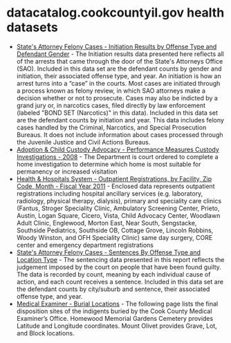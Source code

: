 # datacatalog.cookcountyil.gov health datasets
* [State's Attorney Felony Cases - Initiation Results by Offense Type and Defendant Gender](https://datacatalog.cookcountyil.gov/d/jygh-f4sn) - The Initiation results data presented here reflects all of the arrests that came through the door of the State's Attorneys Office (SAO). Included in this data set are the defendant counts by gender and initiation, their associated offense type, and year. An initiation is how an arrest turns into a “case” in the courts. Most cases are initiated through a process known as felony review, in which SAO attorneys make a decision whether or not to prosecute. Cases may also be indicted by a grand jury or, in narcotics cases, filed directly by law enforcement (labeled "BOND SET (Narcotics)" in this data). Included in this data set are the defendant counts by initiation and year. This data includes felony cases handled by the Criminal, Narcotics, and Special Prosecution Bureaus. It does not include information about cases processed through the Juvenile Justice and Civil Actions Bureaus.
* [Adoption & Child Custody Advocacy - Performance Measures Custody Investigations - 2008](https://datacatalog.cookcountyil.gov/d/7k2b-3t45) - The Department is court ordered to complete a home investigation to determine which home is most suitable for permanency or increased visitation
* [Health & Hospitals System - Outpatient Registrations, by Facility, Zip Code, Month - Fiscal Year 2011](https://datacatalog.cookcountyil.gov/d/wege-aen9) - Enclosed data represents outpatient registrations including hospital ancillary services (e.g. laboratory, radiology, physical therapy, dialysis), primary and speciality care clinics (Fantus, Stroger Speciality Clinic, Ambulatory Screening Center, Prieto, Austin, Logan Square, Cicero, Vista, Child Advocacy Center, Woodlawn Adult Clinic, Englewood, Morton East, Near South, Sengstacke, Southside Pediatrics, Southside OB, Cottage Grove, Lincoln Robbins, Woody Winston, and OFH Speciality Clinic) same day surgery, CORE center and emergency department registrations
* [State's Attorney Felony Cases - Sentences By Offense Type and Location Type](https://datacatalog.cookcountyil.gov/d/uf6g-sr2x) - The sentencing data presented in this report reflects the judgement imposed by the court on people that have been found guilty. The data is recorded by count, meaning by each individual cause of action, and each count receives a sentence. Included in this data set are the defendant counts by city/suburb and sentence, their associated offense type, and year.
* [Medical Examiner - Burial Locations](https://datacatalog.cookcountyil.gov/d/hc2f-evny) - The following page lists the final disposition sites of the indigents buried by the Cook County Medical Examiner’s Office. Homewood Memorial Gardens Cemetery provides Latitude and Longitude coordinates. Mount Olivet provides Grave, Lot, and Block locations.
